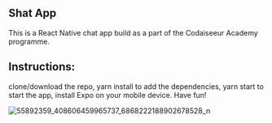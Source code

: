 ## Shat App
This is a React Native chat app build as a part of the Codaiseeur Academy programme.

## Instructions:
clone/download the repo,
yarn install to add the dependencies,
yarn start to start the app,
install Expo on your mobile device.
Have fun!

![55892359_408606459965737_6868222188902678528_n](https://user-images.githubusercontent.com/40762788/55245958-84285400-5244-11e9-94c0-20cfa14fcef2.jpg)


